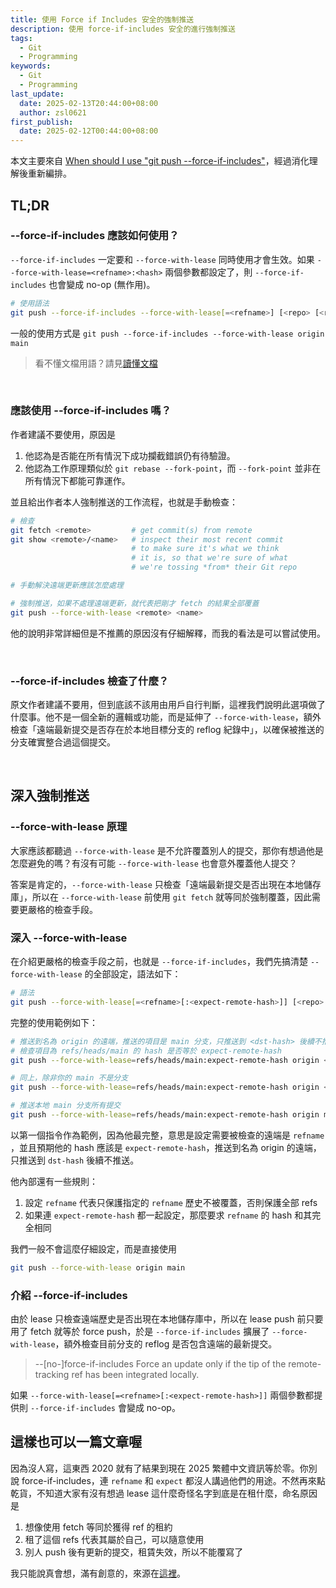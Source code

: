 ```yaml
---
title: 使用 Force if Includes 安全的強制推送
description: 使用 force-if-includes 安全的進行強制推送
tags:
  - Git
  - Programming
keywords:
  - Git
  - Programming
last_update:
  date: 2025-02-13T20:44:00+08:00
  author: zsl0621
first_publish:
  date: 2025-02-12T00:44:00+08:00
---
```


本文主要來自 [When should I use "git push --force-if-includes"](https://stackoverflow.com/questions/65837109/when-should-i-use-git-push-force-if-includes)，經過消化理解後重新編排。

## TL;DR

### --force-if-includes 應該如何使用？

`--force-if-includes` 一定要和 `--force-with-lease` 同時使用才會生效。如果 `--force-with-lease=<refname>:<hash>` 兩個參數都設定了，則 `--force-if-includes` 也會變成 no-op (無作用)。

```sh
# 使用語法
git push --force-if-includes --force-with-lease[=<refname>] [<repo> [<refspec>​]]
```

一般的使用方式是 `git push --force-if-includes --force-with-lease origin main`

> 看不懂文檔用語？請見[讀懂文檔](../preliminaries/read-git-docs)

<br />

### 應該使用 --force-if-includes 嗎？

作者建議不要使用，原因是

1. 他認為是否能在所有情況下成功攔截錯誤仍有待驗證。
2. 他認為工作原理類似於 `git rebase --fork-point`，而 `--fork-point` 並非在所有情況下都能可靠運作。

並且給出作者本人強制推送的工作流程，也就是手動檢查：

```sh
# 檢查
git fetch <remote>         # get commit(s) from remote
git show <remote>/<name>   # inspect their most recent commit
                           # to make sure it's what we think
                           # it is, so that we're sure of what
                           # we're tossing *from* their Git repo

# 手動解決遠端更新應該怎麼處理

# 強制推送，如果不處理遠端更新，就代表把剛才 fetch 的結果全部覆蓋
git push --force-with-lease <remote> <name>
```

他的說明非常詳細但是不推薦的原因沒有仔細解釋，而我的看法是可以嘗試使用。

<br />

### --force-if-includes 檢查了什麼？

原文作者建議不要用，但到底該不該用由用戶自行判斷，這裡我們說明此選項做了什麼事。他不是一個全新的邏輯或功能，而是延伸了 `--force-with-lease`，額外檢查「遠端最新提交是否存在於本地目標分支的 reflog 紀錄中」，以確保被推送的分支確實整合過這個提交。

<br />

## 深入強制推送

### --force-with-lease 原理

大家應該都聽過 `--force-with-lease` 是不允許覆蓋別人的提交，那你有想過他是怎麼避免的嗎？有沒有可能 `--force-with-lease` 也會意外覆蓋他人提交？

答案是肯定的，`--force-with-lease` 只檢查「遠端最新提交是否出現在本地儲存庫」，所以在 `--force-with-lease` 前使用 `git fetch` 就等同於強制覆蓋，因此需要更嚴格的檢查手段。

### 深入 --force-with-lease

在介紹更嚴格的檢查手段之前，也就是 `--force-if-includes`，我們先搞清楚 `--force-with-lease` 的全部設定，語法如下：

```sh
# 語法
git push --force-with-lease[=<refname>[:<expect-remote-hash>]] [<repo> [<refspec>…​]]
```

完整的使用範例如下：

```sh
# 推送到名為 origin 的遠端，推送的項目是 main 分支，只推送到 <dst-hash> 後續不推送
# 檢查項目為 refs/heads/main 的 hash 是否等於 expect-remote-hash
git push --force-with-lease=refs/heads/main:expect-remote-hash origin <dst-hash>:refs/heads/main

# 同上，除非你的 main 不是分支
git push --force-with-lease=refs/heads/main:expect-remote-hash origin <dst-hash>:main

# 推送本地 main 分支所有提交
git push --force-with-lease=refs/heads/main:expect-remote-hash origin main
```

以第一個指令作為範例，因為他最完整，意思是設定需要被檢查的遠端是 `refname` ，並且預期他的 hash 應該是 `expect-remote-hash`，推送到名為 origin 的遠端，只推送到 `dst-hash` 後續不推送。

他內部還有一些規則：

1. 設定 `refname` 代表只保護指定的 `refname` 歷史不被覆蓋，否則保護全部 refs
2. 如果連 `expect-remote-hash` 都一起設定，那麼要求 `refname` 的 hash 和其完全相同

我們一般不會這麼仔細設定，而是直接使用

```sh
git push --force-with-lease origin main
```

### 介紹 --force-if-includes

由於 lease 只檢查遠端歷史是否出現在本地儲存庫中，所以在 lease push 前只要用了 fetch 就等於 force push，於是 `--force-if-includes` 擴展了 `--force-with-lease`，額外檢查目前分支的 reflog 是否包含遠端的最新提交。

> --[no-]force-if-includes
>   Force an update only if the tip of the remote-tracking ref has been integrated locally.

如果 `--force-with-lease[=<refname>[:<expect-remote-hash>]]` 兩個參數都提供則 `--force-if-includes` 會變成 no-op。

## 這樣也可以一篇文章喔

因為沒人寫，這東西 2020 就有了結果到現在 2025 繁體中文資訊等於零。你別說 force-if-includes，連 `refname` 和 `expect` 都沒人講過他們的用途。不然再來點乾貨，不知道大家有沒有想過 lease 這什麼奇怪名字到底是在租什麼，命名原因是

1. 想像使用 fetch 等同於獲得 ref 的租約
2. 租了這個 refs 代表其屬於自己，可以隨意使用
3. 別人 push 後有更新的提交，租賃失效，所以不能覆寫了

我只能說真會想，滿有創意的，來源在[這裡](https://stackoverflow.com/a/52937476/26993682)。
